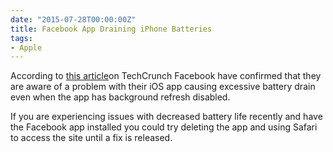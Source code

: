 ```yaml
---
date: "2015-07-28T00:00:00Z"
title: Facebook App Draining iPhone Batteries
tags:
- Apple
---
```


According to 
[this article](http://techcrunch.com/2015/10/15/facebook-working-on-fix-for-ios-app-battery-drain-issue/)on TechCrunch Facebook have confirmed that they are aware of a problem with their iOS app causing excessive battery drain even when the app has background refresh disabled.

If you are experiencing issues with decreased battery life recently and have the Facebook app installed you could try deleting the app and using Safari to access the site until a fix is released.

 